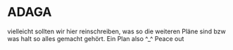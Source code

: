 # ADAGA
vielleicht sollten wir hier reinschreiben, was so die weiteren Pläne sind
bzw was halt so alles gemacht gehört. Ein Plan also ^_^
Peace out
